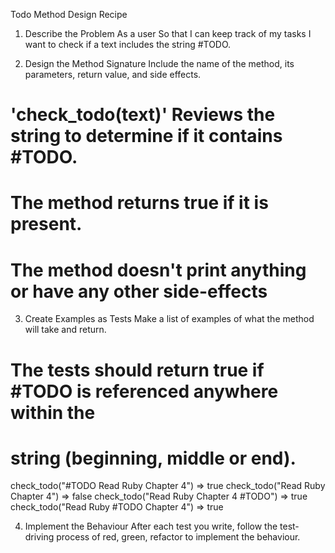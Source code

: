 Todo Method Design Recipe
1. Describe the Problem
As a user
So that I can keep track of my tasks
I want to check if a text includes the string #TODO.

2. Design the Method Signature
Include the name of the method, its parameters, return value, and side effects.

# 'check_todo(text)' Reviews the string to determine if it contains #TODO.
# The method returns true if it is present.

# The method doesn't print anything or have any other side-effects
3. Create Examples as Tests
Make a list of examples of what the method will take and return.

# The tests should return true if #TODO is referenced anywhere within the
# string (beginning, middle or end).

check_todo("#TODO Read Ruby Chapter 4") => true
check_todo("Read Ruby Chapter 4") => false
check_todo("Read Ruby Chapter 4 #TODO") => true
check_todo("Read Ruby #TODO Chapter 4") => true

4. Implement the Behaviour
After each test you write, follow the test-driving process of red, green, refactor to implement the behaviour.

